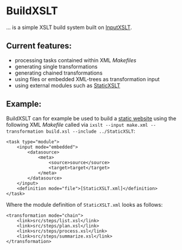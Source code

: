 # BuildXSLT

... is a simple XSLT build system built on [InputXSLT](https://github.com/KnairdA/InputXSLT).

## Current features:

- processing tasks contained within XML _Makefiles_
- generating single transformations
- generating chained transformations
- using files or embedded XML-trees as transformation input
- using external modules such as [StaticXSLT](https://github.com/KnairdA/StaticXSLT)

## Example:

BuildXSLT can for example be used to build a [static website](https://github.com/KnairdA/blog.kummerlaender.eu) using the following XML _Makefile_ called via `ixslt --input make.xml --transformation build.xsl --include ../StaticXSLT`:

```
<task type="module">
	<input mode="embedded">
		<datasource>
			<meta>
				<source>source</source>
				<target>target</target>
			</meta>
		</datasource>
	</input>
	<definition mode="file">[StaticXSLT.xml]</definition>
</task>
```

Where the module definition of `StaticXSLT.xml` looks as follows:

```
<transformation mode="chain">
	<link>src/steps/list.xsl</link>
	<link>src/steps/plan.xsl</link>
	<link>src/steps/process.xsl</link>
	<link>src/steps/summarize.xsl</link>
</transformation>
```
